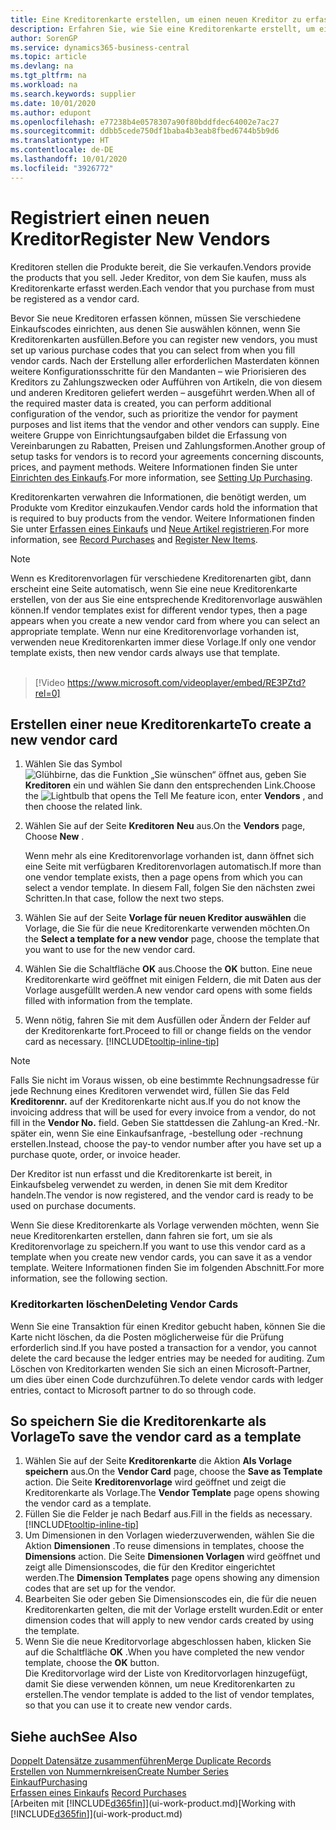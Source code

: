 ```yaml
---
title: Eine Kreditorenkarte erstellen, um einen neuen Kreditor zu erfassen | Microsoft Docs
description: Erfahren Sie, wie Sie eine Kreditorenkarte erstellt, um einen neuen Kreditor oder einem Lieferanten zu erfassen.
author: SorenGP
ms.service: dynamics365-business-central
ms.topic: article
ms.devlang: na
ms.tgt_pltfrm: na
ms.workload: na
ms.search.keywords: supplier
ms.date: 10/01/2020
ms.author: edupont
ms.openlocfilehash: e77238b4e0578307a90f80bddfdec64002e7ac27
ms.sourcegitcommit: ddbb5cede750df1baba4b3eab8fbed6744b5b9d6
ms.translationtype: HT
ms.contentlocale: de-DE
ms.lasthandoff: 10/01/2020
ms.locfileid: "3926772"
---
```

# <a name="register-new-vendors"></a><span data-ttu-id="66665-103">Registriert einen neuen Kreditor</span><span class="sxs-lookup"><span data-stu-id="66665-103">Register New Vendors</span></span>

<span data-ttu-id="66665-104">Kreditoren stellen die Produkte bereit, die Sie verkaufen.</span><span class="sxs-lookup"><span data-stu-id="66665-104">Vendors provide the products that you sell.</span></span> <span data-ttu-id="66665-105">Jeder Kreditor, von dem Sie kaufen, muss als Kreditorenkarte erfasst werden.</span><span class="sxs-lookup"><span data-stu-id="66665-105">Each vendor that you purchase from must be registered as a vendor card.</span></span>

<span data-ttu-id="66665-106">Bevor Sie neue Kreditoren erfassen können, müssen Sie verschiedene Einkaufscodes einrichten, aus denen Sie auswählen können, wenn Sie Kreditorenkarten ausfüllen.</span><span class="sxs-lookup"><span data-stu-id="66665-106">Before you can register new vendors, you must set up various purchase codes that you can select from when you fill vendor cards.</span></span> <span data-ttu-id="66665-107">Nach der Erstellung aller erforderlichen Masterdaten können weitere Konfigurationsschritte für den Mandanten – wie Priorisieren des Kreditors zu Zahlungszwecken oder Aufführen von Artikeln, die von diesem und anderen Kreditoren geliefert werden – ausgeführt werden.</span><span class="sxs-lookup"><span data-stu-id="66665-107">When all of the required master data is created, you can perform additional configuration of the vendor, such as prioritize the vendor for payment purposes and list items that the vendor and other vendors can supply.</span></span> <span data-ttu-id="66665-108">Eine weitere Gruppe von Einrichtungsaufgaben bildet die Erfassung von Vereinbarungen zu Rabatten, Preisen und Zahlungsformen.</span><span class="sxs-lookup"><span data-stu-id="66665-108">Another group of setup tasks for vendors is to record your agreements concerning discounts, prices, and payment methods.</span></span> <span data-ttu-id="66665-109">Weitere Informationen finden Sie unter [Einrichten des Einkaufs](purchasing-setup-purchasing.md).</span><span class="sxs-lookup"><span data-stu-id="66665-109">For more information, see [Setting Up Purchasing](purchasing-setup-purchasing.md).</span></span>

<span data-ttu-id="66665-110">Kreditorenkarten verwahren die Informationen, die benötigt werden, um Produkte vom Kreditor einzukaufen.</span><span class="sxs-lookup"><span data-stu-id="66665-110">Vendor cards hold the information that is required to buy products from the vendor.</span></span> <span data-ttu-id="66665-111">Weitere Informationen finden Sie unter [Erfassen eines Einkaufs](purchasing-how-record-purchases.md) und [Neue Artikel registrieren](inventory-how-register-new-items.md).</span><span class="sxs-lookup"><span data-stu-id="66665-111">For more information, see [Record Purchases](purchasing-how-record-purchases.md) and [Register New Items](inventory-how-register-new-items.md).</span></span>

> [!NOTE]  
> <span data-ttu-id="66665-112">Wenn es Kreditorenvorlagen für verschiedene Kreditorenarten gibt, dann erscheint eine Seite automatisch, wenn Sie eine neue Kreditorenkarte erstellen, von der aus Sie eine entsprechende Kreditorenvorlage auswählen können.</span><span class="sxs-lookup"><span data-stu-id="66665-112">If vendor templates exist for different vendor types, then a page appears when you create a new vendor card from where you can select an appropriate template.</span></span> <span data-ttu-id="66665-113">Wenn nur eine Kreditorenvorlage vorhanden ist, verwenden neue Kreditorenkarten immer diese Vorlage.</span><span class="sxs-lookup"><span data-stu-id="66665-113">If only one vendor template exists, then new vendor cards always use that template.</span></span>
<br><br>  

> [!Video https://www.microsoft.com/videoplayer/embed/RE3PZtd?rel=0]

## <a name="to-create-a-new-vendor-card"></a><span data-ttu-id="66665-114">Erstellen einer neue Kreditorenkarte</span><span class="sxs-lookup"><span data-stu-id="66665-114">To create a new vendor card</span></span>

1. <span data-ttu-id="66665-115">Wählen Sie das Symbol ![Glühbirne, das die Funktion „Sie wünschen“ öffnet](media/ui-search/search_small.png "Was möchten Sie tun?") aus, geben Sie **Kreditoren** ein und wählen Sie dann den entsprechenden Link.</span><span class="sxs-lookup"><span data-stu-id="66665-115">Choose the ![Lightbulb that opens the Tell Me feature](media/ui-search/search_small.png "Tell me what you want to do") icon, enter **Vendors** , and then choose the related link.</span></span>  
2. <span data-ttu-id="66665-116">Wählen Sie auf der Seite **Kreditoren** **Neu** aus.</span><span class="sxs-lookup"><span data-stu-id="66665-116">On the **Vendors** page, Choose **New** .</span></span>

    <span data-ttu-id="66665-117">Wenn mehr als eine Kreditorenvorlage vorhanden ist, dann öffnet sich eine Seite mit verfügbaren Kreditorenvorlagen automatisch.</span><span class="sxs-lookup"><span data-stu-id="66665-117">If more than one vendor template exists, then a page opens from which you can select a vendor template.</span></span> <span data-ttu-id="66665-118">In diesem Fall, folgen Sie den nächsten zwei Schritten.</span><span class="sxs-lookup"><span data-stu-id="66665-118">In that case, follow the next two steps.</span></span>
3. <span data-ttu-id="66665-119">Wählen Sie auf der Seite **Vorlage für neuen Kreditor auswählen** die Vorlage, die Sie für die neue Kreditorenkarte verwenden möchten.</span><span class="sxs-lookup"><span data-stu-id="66665-119">On the **Select a template for a new vendor** page, choose the template that you want to use for the new vendor card.</span></span>
4. <span data-ttu-id="66665-120">Wählen Sie die Schaltfläche **OK** aus.</span><span class="sxs-lookup"><span data-stu-id="66665-120">Choose the **OK** button.</span></span> <span data-ttu-id="66665-121">Eine neue Kreditorenkarte wird geöffnet mit einigen Feldern, die mit Daten aus der Vorlage ausgefüllt werden.</span><span class="sxs-lookup"><span data-stu-id="66665-121">A new vendor card opens with some fields filled with information from the template.</span></span>
5. <span data-ttu-id="66665-122">Wenn nötig, fahren Sie mit dem Ausfüllen oder Ändern der Felder auf der Kreditorenkarte fort.</span><span class="sxs-lookup"><span data-stu-id="66665-122">Proceed to fill or change fields on the vendor card as necessary.</span></span> [!INCLUDE[tooltip-inline-tip](includes/tooltip-inline-tip_md.md)]

> [!NOTE]  
> <span data-ttu-id="66665-123">Falls Sie nicht im Voraus wissen, ob eine bestimmte Rechnungsadresse für jede Rechnung eines Kreditoren verwendet wird, füllen Sie das Feld **Kreditorennr.** auf der Kreditorenkarte nicht aus.</span><span class="sxs-lookup"><span data-stu-id="66665-123">If you do not know the invoicing address that will be used for every invoice from a vendor, do not fill in the **Vendor No.** field.</span></span> <span data-ttu-id="66665-124">Geben Sie stattdessen die Zahlung-an Kred.-Nr. später ein, wenn Sie eine Einkaufsanfrage, -bestellung oder -rechnung erstellen.</span><span class="sxs-lookup"><span data-stu-id="66665-124">Instead, choose the pay-to vendor number after you have set up a purchase quote, order, or invoice header.</span></span>

<span data-ttu-id="66665-125">Der Kreditor ist nun erfasst und die Kreditorenkarte ist bereit, in Einkaufsbeleg verwendet zu werden, in denen Sie mit dem Kreditor handeln.</span><span class="sxs-lookup"><span data-stu-id="66665-125">The vendor is now registered, and the vendor card is ready to be used on purchase documents.</span></span>

<span data-ttu-id="66665-126">Wenn Sie diese Kreditorenkarte als Vorlage verwenden möchten, wenn Sie neue Kreditorenkarten erstellen, dann fahren sie fort, um sie als Kreditorenvorlage zu speichern.</span><span class="sxs-lookup"><span data-stu-id="66665-126">If you want to use this vendor card as a template when you create new vendor cards, you can save it as a vendor template.</span></span> <span data-ttu-id="66665-127">Weitere Informationen finden Sie im folgenden Abschnitt.</span><span class="sxs-lookup"><span data-stu-id="66665-127">For more information, see the following section.</span></span>

### <a name="deleting-vendor-cards"></a><span data-ttu-id="66665-128">Kreditorkarten löschen</span><span class="sxs-lookup"><span data-stu-id="66665-128">Deleting Vendor Cards</span></span>
<span data-ttu-id="66665-129">Wenn Sie eine Transaktion für einen Kreditor gebucht haben, können Sie die Karte nicht löschen, da die Posten möglicherweise für die Prüfung erforderlich sind.</span><span class="sxs-lookup"><span data-stu-id="66665-129">If you have posted a transaction for a vendor, you cannot delete the card because the ledger entries may be needed for auditing.</span></span> <span data-ttu-id="66665-130">Zum Löschen von Kreditorkarten wenden Sie sich an einen Microsoft-Partner, um dies über einen Code durchzuführen.</span><span class="sxs-lookup"><span data-stu-id="66665-130">To delete vendor cards with ledger entries, contact to Microsoft partner to do so through code.</span></span>

## <a name="to-save-the-vendor-card-as-a-template"></a><span data-ttu-id="66665-131">So speichern Sie die Kreditorenkarte als Vorlage</span><span class="sxs-lookup"><span data-stu-id="66665-131">To save the vendor card as a template</span></span>
1. <span data-ttu-id="66665-132">Wählen Sie auf der Seite **Kreditorenkarte** die Aktion **Als Vorlage speichern** aus.</span><span class="sxs-lookup"><span data-stu-id="66665-132">On the **Vendor Card** page, choose the **Save as Template** action.</span></span> <span data-ttu-id="66665-133">Die Seite **Kreditorenvorlage** wird geöffnet und zeigt die Kreditorenkarte als Vorlage.</span><span class="sxs-lookup"><span data-stu-id="66665-133">The **Vendor Template** page opens showing the vendor card as a template.</span></span>
2. <span data-ttu-id="66665-134">Füllen Sie die Felder je nach Bedarf aus.</span><span class="sxs-lookup"><span data-stu-id="66665-134">Fill in the fields as necessary.</span></span> [!INCLUDE[tooltip-inline-tip](includes/tooltip-inline-tip_md.md)]
3. <span data-ttu-id="66665-135">Um Dimensionen in den Vorlagen wiederzuverwenden, wählen Sie die Aktion **Dimensionen** .</span><span class="sxs-lookup"><span data-stu-id="66665-135">To reuse dimensions in templates, choose the **Dimensions** action.</span></span> <span data-ttu-id="66665-136">Die Seite **Dimensionen Vorlagen** wird geöffnet und zeigt alle Dimensionscodes, die für den Kreditor eingerichtet werden.</span><span class="sxs-lookup"><span data-stu-id="66665-136">The **Dimension Templates** page opens showing any dimension codes that are set up for the vendor.</span></span>
4. <span data-ttu-id="66665-137">Bearbeiten Sie oder geben Sie Dimensionscodes ein, die für die neuen Kreditorenkarten gelten, die mit der Vorlage erstellt wurden.</span><span class="sxs-lookup"><span data-stu-id="66665-137">Edit or enter dimension codes that will apply to new vendor cards created by using the template.</span></span>
5. <span data-ttu-id="66665-138">Wenn Sie die neue Kreditorvorlage abgeschlossen haben, klicken Sie auf die Schaltfläche **OK** .</span><span class="sxs-lookup"><span data-stu-id="66665-138">When you have completed the new vendor template, choose the **OK** button.</span></span>  
   <span data-ttu-id="66665-139">Die Kreditorvorlage wird der Liste von Kreditorvorlagen hinzugefügt, damit Sie diese verwenden können, um neue Kreditorenkarten zu erstellen.</span><span class="sxs-lookup"><span data-stu-id="66665-139">The vendor template is added to the list of vendor templates, so that you can use it to create new vendor cards.</span></span>

## <a name="see-also"></a><span data-ttu-id="66665-140">Siehe auch</span><span class="sxs-lookup"><span data-stu-id="66665-140">See Also</span></span>
[<span data-ttu-id="66665-141">Doppelt Datensätze zusammenführen</span><span class="sxs-lookup"><span data-stu-id="66665-141">Merge Duplicate Records</span></span>](sales-how-merge-duplicate-records.md)  
[<span data-ttu-id="66665-142">Erstellen von Nummernkreisen</span><span class="sxs-lookup"><span data-stu-id="66665-142">Create Number Series</span></span>](ui-create-number-series.md)  
[<span data-ttu-id="66665-143">Einkauf</span><span class="sxs-lookup"><span data-stu-id="66665-143">Purchasing</span></span>](purchasing-manage-purchasing.md)  
<span data-ttu-id="66665-144">[Erfassen eines Einkaufs](purchasing-how-record-purchases.md) </span><span class="sxs-lookup"><span data-stu-id="66665-144">[Record Purchases](purchasing-how-record-purchases.md) </span></span>  
<span data-ttu-id="66665-145">[Arbeiten mit [!INCLUDE[d365fin](includes/d365fin_md.md)]](ui-work-product.md)</span><span class="sxs-lookup"><span data-stu-id="66665-145">[Working with [!INCLUDE[d365fin](includes/d365fin_md.md)]](ui-work-product.md)</span></span>  
